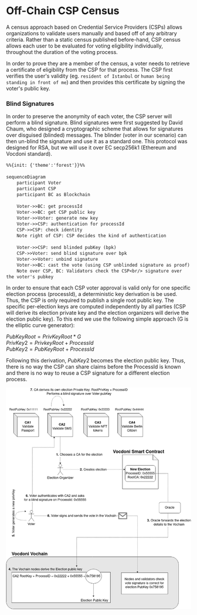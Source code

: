 # Off-Chain CSP Census

A census approach based on Credential Service Providers (CSPs) allows organizations to validate users manually and based off of any arbitrary criteria. Rather than a static census published before-hand, CSP census allows each user to be evaluated for voting eligibility individually, throughout the duration of the voting process.

In order to prove they are a member of the census, a voter needs to retrieve a certificate of eligibility from the CSP for that process. The CSP first verifies the user's validity (eg. `resident of Istanbul` or `human being standing in front of me`) and then provides this certificate by signing the voter's public key.

### Blind Signatures

In order to preserve the anonymity of each voter, the CSP server will perform a blind signature. Blind signatures were first suggested by David Chaum, who designed a cryptographic scheme that allows for signatures over disguised (blinded) messages. The blinder (voter in our scenario) can then un-blind the signature and use it as a standard one. This protocol was designed for RSA, but we will use it over EC secp256k1 (Ethereum and Vocdoni standard).

```mermaid
%%{init: {'theme':'forest'}}%%

sequenceDiagram
    participant Voter
    participant CSP 
    participant BC as Blockchain

    Voter->>BC: get processId
    Voter->>BC: get CSP public key
    Voter->>Voter: generate new key
    Voter->>CSP: authentication for processId
    CSP->>CSP: check identity
    Note right of CSP: CSP decides the kind of authentication

    Voter->>CSP: send blinded pubKey (bpk)
    CSP->>Voter: send blind signature over bpk
    Voter->>Voter: unbind signature
    Voter->>BC: cast the vote (using CSP unblinded signature as proof)
    Note over CSP, BC: Validators check the CSP<br/> signature over the voter's pubkey

```

In order to ensure that each CSP voter approval is valid only for one specific election process (processId), a deterministic key derivation is be used. Thus, the CSP is only required to publish a single root public key. The specific per-election keys are computed independently by all parties (CSP will derive its election private key and the election organizers will derive the election public key). To this end we use the following simple approach (G is the elliptic curve generator):

$PubKeyRoot = PrivKeyRoot * G$<br/>
$PrivKey2 = PrivkeyRoot + ProcessId$<br/>
$PubKey2 = PubKeyRoot + ProcessId$<br/>

Following this derivation, $PubKey2$ becomes the election public key. Thus, there is no way the CSP can share claims before the ProcessId is known and there is no way to reuse a CSP signature for a different election process.

![csp voting diagram](csp-voting.png)